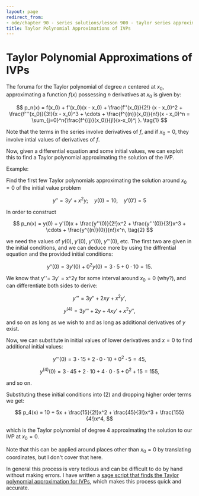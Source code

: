 ```yaml
---
layout: page
redirect_from:
- ode/chapter 90 - series solutions/lesson 900 - taylor series approximations of ivps
title: Taylor Polynomial Approximations of IVPs
---
```


# Taylor Polynomial Approximations of IVPs

The foruma for the Taylor polynomial of degree $n$ centered at $x_0$, approximating a function $f(x)$ possessing $n$ derivatives at $x_0$ is given by:


$$ p_n(x) = f(x_0) + f'(x_0)(x - x_0) + \frac{f''(x_0)}{2!} (x - x_0)^2 + \frac{f'''(x_0)}{3!}(x - x_0)^3 + \cdots + \frac{f^{(n)}(x_0)}{n!}(x - x_0)^n = \sum_{j=0}^n{\frac{f^{(j)}(x_0)}{j!}(x-x_0)^j }.  \tag{1} $$


Note that the terms in the series involve derivatives of $f$, and if $x_0 = 0$, they involve intial values of derivatives of $f$.


Now, given a differential equation and some initial values, we can exploit this to find a Taylor polynomial approximating the solution of the IVP.


Example:

Find the first few Taylor polynomials approximating the solution around $x_0 = 0$ of the initial value problem


$$ y'' = 3y' + x^2y; \quad y(0) = 10, \quad y'(0') = 5 $$

In order to construct

$$ p_n(x) = y(0) + y'(0)x + \frac{y''(0)}{2!}x^2 + \frac{y'''(0)}{3!}x^3 + \cdots + \frac{y^{(n)}(0)}{n!}x^n, \tag{2} $$

we need the values of $y(0)$, $y'(0)$, $y''(0)$, $y'''(0),$ etc. The first two are given in the initial conditions, and we can deduce more by using the diffrential equation and the provided initial conditions:


$$ y''(0) = 3y'(0) + 0^2y(0) = 3 \cdot 5 + 0 \cdot 10 = 15. $$

We know that y''= 3y' = x^2y for some interval around $x_0 = 0$ (why?), and can differentiate both sides to derive:

$$ y''' = 3y'' + 2xy + x^2y', $$

$$ y^{(4)} = 3y''' + 2y + 4xy' + x^2y'', $$

and so on as long as we wish to and as long as additional derivatives of $y$ exist.


Now, we can substitute in initial values of lower derivatives and $x=0$ to find additional initial values:

$$ y'''(0) = 3 \cdot 15 + 2 \cdot 0 \cdot 10 + 0^2 \cdot 5 = 45, $$

$$ y^{(4)}(0) = 3 \cdot 45 + 2 \cdot 10 + 4 \cdot 0 \cdot 5 + 0^2 + 15 = 155, $$

and so on.

Substituting these initial conditions into (2) and dropping higher order terms we get:


$$ p_4(x) = 10 + 5x + \frac{15}{2!}x^2 + \frac{45}{3!}x^3 + \frac{155}{4!}x^4, $$

which is the Taylor polynomial of degree 4 approximating the solution to our IVP at $x_0 = 0$.

Note that this can be applied around places other than $x_0 = 0$ by translating coordinates, but I don't cover that here.

In general this process is very tedious and can be difficult to do by hand without making errors. I have written a [sage script that finds the Taylor polynomial approximation for IVPs](https://github.com/jhobbs/mathnotes/blob/main/scripts/taylor_series_approx.sage), which makes this process quick and accurate.